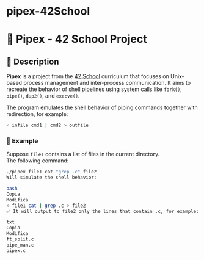 # pipex-42School
# 🧪 Pipex - 42 School Project

## 📖 Description

**Pipex** is a project from the [42 School](https://42.fr) curriculum that focuses on Unix-based process management and inter-process communication. 
It aims to recreate the behavior of shell pipelines using system calls like `fork()`, `pipe()`, `dup2()`, and `execve()`.

The program emulates the shell behavior of piping commands together with redirection, for example:

```bash
< infile cmd1 | cmd2 > outfile
```
### 🧪 Example

Suppose `file1` contains a list of files in the current directory.  
The following command:

```bash
./pipex file1 cat "grep .c" file2
Will simulate the shell behavior:

bash
Copia
Modifica
< file1 cat | grep .c > file2
✅ It will output to file2 only the lines that contain .c, for example:

txt
Copia
Modifica
ft_split.c
pipe_man.c
pipex.c
